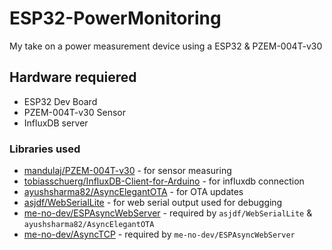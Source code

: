 # ESP32-PowerMonitoring

My take on a power measurement device using a ESP32 & PZEM-004T-v30

## Hardware requiered
- ESP32 Dev Board
- PZEM-004T-v30 Sensor
- InfluxDB server

### Libraries used
- [mandulaj/PZEM-004T-v30](https://github.com/mandulaj/PZEM-004T-v30) - for sensor measuring
- [tobiasschuerg/InfluxDB-Client-for-Arduino](https://github.com/tobiasschuerg/InfluxDB-Client-for-Arduino) - for influxdb connection
- [ayushsharma82/AsyncElegantOTA](https://github.com/ayushsharma82/AsyncElegantOTA) - for OTA updates
- [asjdf/WebSerialLite](https://github.com/asjdf/WebSerialLite) - for web serial output used for debugging
- [me-no-dev/ESPAsyncWebServer](https://github.com/me-no-dev/ESPAsyncWebServer) - required by `asjdf/WebSerialLite` & `ayushsharma82/AsyncElegantOTA`
- [me-no-dev/AsyncTCP](https://github.com/me-no-dev/AsyncTCP) - required by `me-no-dev/ESPAsyncWebServer`
